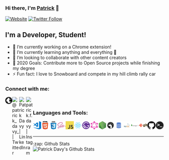 ### Hi there, I'm [Patrick][website] 👋

[![Website](https://img.shields.io/website?label=pdavy.com&style=for-the-badge&url=https%3A%2F%2Fpdavy.com)](https://pdavy.com)
[![Twitter Follow](https://img.shields.io/twitter/follow/patrick_davy_?color=1DA1F2&logo=twitter&style=for-the-badge)](https://twitter.com/intent/follow?original_referer=https%3A%2F%2Fgithub.com%2Fpatrick_davy_&screen_name=patrick_davy_)

## I'm a Developer, Student!

- 🔭 I’m currently working on a Chrome extension!
- 🌱 I’m currently learning anything and everything 🤣
- 👯 I’m looking to collaborate with other content creators
- 🥅 2020 Goals: Contribute more to Open Source projects while finishing my degree
- ⚡ Fun fact: I love to Snowboard and compete in my hill climb rally car

### Connect with me:

[<img align="left" alt="pdavy.com" width="22px" src="https://raw.githubusercontent.com/iconic/open-iconic/master/svg/globe.svg" />][website]

[<img align="left" alt="@patrick_davy_ | Twitter" width="22px" src="https://cdn.jsdelivr.net/npm/simple-icons@v3/icons/twitter.svg" />][twitter]
[<img align="left" alt="Patrick Davy | LinkedIn" width="22px" src="https://cdn.jsdelivr.net/npm/simple-icons@v3/icons/linkedin.svg" />][linkedin]
[<img align="left" alt="patrick.f.davy | Instagram" width="22px" src="https://cdn.jsdelivr.net/npm/simple-icons@v3/icons/instagram.svg" />][instagram]

<br />

### Languages and Tools:

<img align="left" alt="Visual Studio Code" width="26px" src="https://raw.githubusercontent.com/github/explore/80688e429a7d4ef2fca1e82350fe8e3517d3494d/topics/visual-studio-code/visual-studio-code.png" />
<img align="left" alt="HTML5" width="26px" src="https://raw.githubusercontent.com/github/explore/80688e429a7d4ef2fca1e82350fe8e3517d3494d/topics/html/html.png" />
<img align="left" alt="CSS3" width="26px" src="https://raw.githubusercontent.com/github/explore/80688e429a7d4ef2fca1e82350fe8e3517d3494d/topics/css/css.png" />
<img align="left" alt="Sass" width="26px" src="https://raw.githubusercontent.com/github/explore/80688e429a7d4ef2fca1e82350fe8e3517d3494d/topics/sass/sass.png" />
<img align="left" alt="JavaScript" width="26px" src="https://raw.githubusercontent.com/github/explore/80688e429a7d4ef2fca1e82350fe8e3517d3494d/topics/javascript/javascript.png" />
<img align="left" alt="React" width="26px" src="https://raw.githubusercontent.com/github/explore/80688e429a7d4ef2fca1e82350fe8e3517d3494d/topics/react/react.png" />
<img align="left" alt="Gatsby" width="26px" src="https://raw.githubusercontent.com/github/explore/e94815998e4e0713912fed477a1f346ec04c3da2/topics/gatsby/gatsby.png" />
<img align="left" alt="GraphQL" width="26px" src="https://raw.githubusercontent.com/github/explore/80688e429a7d4ef2fca1e82350fe8e3517d3494d/topics/graphql/graphql.png" />
<img align="left" alt="Node.js" width="26px" src="https://raw.githubusercontent.com/github/explore/80688e429a7d4ef2fca1e82350fe8e3517d3494d/topics/nodejs/nodejs.png" />
<img align="left" alt="Deno" width="26px" src="https://raw.githubusercontent.com/github/explore/361e2821e2dea67711cde99c9c40ed357061cf27/topics/deno/deno.png" />
<img align="left" alt="SQL" width="26px" src="https://raw.githubusercontent.com/github/explore/80688e429a7d4ef2fca1e82350fe8e3517d3494d/topics/sql/sql.png" />
<img align="left" alt="MySQL" width="26px" src="https://raw.githubusercontent.com/github/explore/80688e429a7d4ef2fca1e82350fe8e3517d3494d/topics/mysql/mysql.png" />
<img align="left" alt="MongoDB" width="26px" src="https://raw.githubusercontent.com/github/explore/80688e429a7d4ef2fca1e82350fe8e3517d3494d/topics/mongodb/mongodb.png" />
<img align="left" alt="Git" width="26px" src="https://raw.githubusercontent.com/github/explore/80688e429a7d4ef2fca1e82350fe8e3517d3494d/topics/git/git.png" />
<img align="left" alt="GitHub" width="26px" src="https://raw.githubusercontent.com/github/explore/78df643247d429f6cc873026c0622819ad797942/topics/github/github.png" />
<img align="left" alt="Terminal" width="26px" src="https://raw.githubusercontent.com/github/explore/80688e429a7d4ef2fca1e82350fe8e3517d3494d/topics/terminal/terminal.png" />
<br />
<br />

---

<summary>:zap: Github Stats</summary>
<img align="left" alt="Patrick Davy's Github Stats" src="https://github-readme-stats.vercel.app/api?username=PatrickDavy&show_icons=true&hide_border=true" />

[website]: https://pdavy.com
[twitter]: https://twitter.com/patrick_davy_
[instagram]: https://instagram.com/patrick.f.davy
[linkedin]: https://www.linkedin.com/in/patrick-davy/
